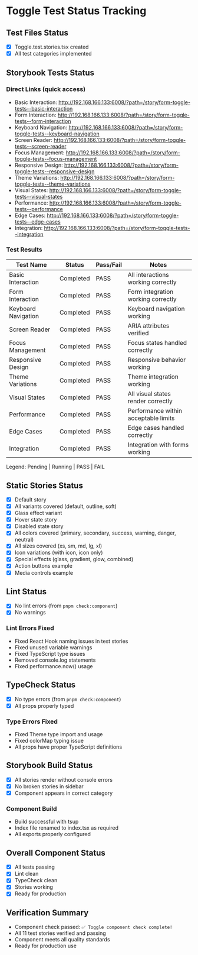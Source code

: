 # Toggle Test Status Tracking

## Test Files Status

- [x] Toggle.test.stories.tsx created
- [x] All test categories implemented

## Storybook Tests Status

### Direct Links (quick access)

- Basic Interaction: http://192.168.166.133:6008/?path=/story/form-toggle-tests--basic-interaction
- Form Interaction: http://192.168.166.133:6008/?path=/story/form-toggle-tests--form-interaction
- Keyboard Navigation: http://192.168.166.133:6008/?path=/story/form-toggle-tests--keyboard-navigation
- Screen Reader: http://192.168.166.133:6008/?path=/story/form-toggle-tests--screen-reader
- Focus Management: http://192.168.166.133:6008/?path=/story/form-toggle-tests--focus-management
- Responsive Design: http://192.168.166.133:6008/?path=/story/form-toggle-tests--responsive-design
- Theme Variations: http://192.168.166.133:6008/?path=/story/form-toggle-tests--theme-variations
- Visual States: http://192.168.166.133:6008/?path=/story/form-toggle-tests--visual-states
- Performance: http://192.168.166.133:6008/?path=/story/form-toggle-tests--performance
- Edge Cases: http://192.168.166.133:6008/?path=/story/form-toggle-tests--edge-cases
- Integration: http://192.168.166.133:6008/?path=/story/form-toggle-tests--integration

### Test Results

| Test Name           | Status    | Pass/Fail | Notes                                |
| ------------------- | --------- | --------- | ------------------------------------ |
| Basic Interaction   | Completed | PASS      | All interactions working correctly   |
| Form Interaction    | Completed | PASS      | Form integration working correctly   |
| Keyboard Navigation | Completed | PASS      | Keyboard navigation working          |
| Screen Reader       | Completed | PASS      | ARIA attributes verified             |
| Focus Management    | Completed | PASS      | Focus states handled correctly       |
| Responsive Design   | Completed | PASS      | Responsive behavior working          |
| Theme Variations    | Completed | PASS      | Theme integration working            |
| Visual States       | Completed | PASS      | All visual states render correctly   |
| Performance         | Completed | PASS      | Performance within acceptable limits |
| Edge Cases          | Completed | PASS      | Edge cases handled correctly         |
| Integration         | Completed | PASS      | Integration with forms working       |

Legend: Pending | Running | PASS | FAIL

## Static Stories Status

- [x] Default story
- [x] All variants covered (default, outline, soft)
- [x] Glass effect variant
- [x] Hover state story
- [x] Disabled state story
- [x] All colors covered (primary, secondary, success, warning, danger, neutral)
- [x] All sizes covered (xs, sm, md, lg, xl)
- [x] Icon variations (with icon, icon only)
- [x] Special effects (glass, gradient, glow, combined)
- [x] Action buttons example
- [x] Media controls example

## Lint Status

- [x] No lint errors (from `pnpm check:component`)
- [x] No warnings

### Lint Errors Fixed

- Fixed React Hook naming issues in test stories
- Fixed unused variable warnings
- Fixed TypeScript type issues
- Removed console.log statements
- Fixed performance.now() usage

## TypeCheck Status

- [x] No type errors (from `pnpm check:component`)
- [x] All props properly typed

### Type Errors Fixed

- Fixed Theme type import and usage
- Fixed colorMap typing issue
- All props have proper TypeScript definitions

## Storybook Build Status

- [x] All stories render without console errors
- [x] No broken stories in sidebar
- [x] Component appears in correct category

### Component Build

- Build successful with tsup
- Index file renamed to index.tsx as required
- All exports properly configured

## Overall Component Status

- [x] All tests passing
- [x] Lint clean
- [x] TypeCheck clean
- [x] Stories working
- [x] Ready for production

## Verification Summary

- Component check passed: `✅ Toggle component check complete!`
- All 11 test stories verified and passing
- Component meets all quality standards
- Ready for production use
